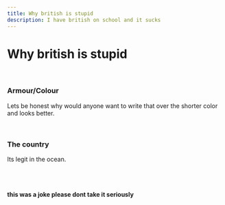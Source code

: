 ```yaml
---
title: Why british is stupid
description: I have british on school and it sucks
---
```


# Why british is stupid

<br/>

### Armour/Colour

Lets be honest why would anyone want to write that over the shorter color and looks better.

<br/>

### The country

Its legit in the ocean.
<br/>
<br/>
<br/>
<br/>

**this was a joke please dont take it seriously**
